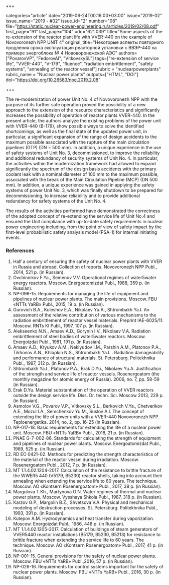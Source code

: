 +++

categories="article"
date="2019-06-24T00:16:00+03:00"
issue="2019-02"
issue_name="2019 - #02"
issue_id="2"
number="08"
file="https://static.nuclear-power-engineering.ru/articles/2019/02/08.pdf"
first_page="91"
last_page="104"
udc="621.039"
title="Some aspects of the re-extension of the reactor plant life with VVER-440 on the example of Novovoronezh NPP UNIT 4"
original_title="Некоторые аспекты повторного продления срока эксплуатации реакторной установки с ВВЭР-440 на примере энергоблока № 4 Нововоронежской АЭС"
authors=["PovarovVP", "FedorovAI", "VitkovskySL"]
tags=["re-extension of service life", "VVER-440", "V-179", "fluence", "radiation embrittlement", "safety systems", "annealing of the reactor vessel"]
rubric = "nuclearpowerplants"
rubric_name = "Nuclear power plants"
outputs=["HTML", "DOI"]
doi="https://doi.org/10.26583/npe.2019.2.08"

+++

The re-modernization of power Unit No. 4 of Novovoronezh NPP with the purpose of its further safe operation proved the possibility of a new approach to the extension of the resource characteristics and significantly increases the possibility of operation of reactor plants VVER-440. In the present article, the authors analyze the existing problems of the power unit with VVER-440 (B-179), show possible ways to solve the identified shortcomings, as well as the final state of the updated power unit, in particular, a significant expansion of the range of design accidents to the maximum possible associated with the rupture of the main circulation pipelines (GTP) (DN = 500 mm). In addition, a unique experience in the use of safety systems of Unit No. 3, decommissioned, to improve the reliability and additional redundancy of security systems of Unit No. 4. In particular, the activities within the modernization framework had allowed to expand significantly the spectrum of the design basis accidents with the primary coolant leak with a nominal diameter of 100 mm to the maximum possible, associated with the break of the Main Circulation Pipeline (MCP) (DN 500 mm). In addition, a unique experience was gained in applying the safety systems of power Unit No. 3, which was finally shutdown to be prepared for decommissioning, to increase reliability and to provide additional redundancy for safety systems of the Unit No. 4.

The results of the activities performed have demonstrated the correctness of the adopted concept of re-extending the service life of Unit No.4 and ensured the Unit compliance with up-to-date safety requirements in nuclear power engineering including, from the point of view of safety impact by the first-level probabilistic safety analysis model (PSA-1) for internal initiating events.

### References

1. Half a century of ensuring the safety of nuclear power plants with VVER in Russia and abroad. Collection of reports. Novovoronezh NPP Publ., 2014, 521 p. (in Russian).
2. Ovchinnikov F.Ya., Semenov V.V. Operational regimes of water5water energy reactors. Moscow. Energoatomizdat Publ., 1988, 359 p. (in Russian).
3. NP-096-15. Requirements for managing the life of equipment and pipelines of nuclear power plants. The main provisions. Moscow. FBU «NTTs YaRB» Publ., 2015, 19 p. (in Russian).
4. Gurovich B.A., Kuleshov E.A., Nikolaev Yu.A., Shtrombakh Ya.I. An assessment of the relative contribution of various mechanisms to the radiation embrittlement of reactor vessel materials. Preprint IAE-6025/11. Moscow. RNTs KI Publ., 1997, 107 p. (in Russian).
5. Alekseenko N.N., Amaev A.D., Gorynin I.V., Nikolaev V.A. Radiation embrittlement of steel bodies of water5water reactors. Moscow. Energoizdat Publ., 1981, 191 p. (in Russian).
6. Amaev A.D., Kryukov A.M., Neklyudov I.M., Parshin A.M., Platonov P.A., Tikhonov A.N., Khlopkin N.S., Shtrombakh Ya.I. . Radiation damageability and performance of structural materials. St. Petersburg. Politekhnika Publ., 1997, 312 p. (in Russian).
7. Shtrombakh Ya.I., Platonov P.A., Brak D.Yu., Nikolaev Yu.A. Justification of the strength and service life of reactor vessels. Rosenergoatom (the monthly magazine for atomic energy of Russia). 2006, no. 7, pp. 58-59 (in Russian).
8. Erak D.Yu. Material substantiation of the operation of VVER reactors outside the design service life. Diss. Dr. techn. Sci. Moscow 2013, 229 p. (in Russian).
9. Asmolov V.G., Povarov V.P., Vitkovsky S.L., Berkovich V.Ya., Chetverikov A.E., Mozul I.A., Semchenkov Yu.M., Suslov A.I. The concept of extending the life of power units with a VVER-440 Novovoronezh NPP. Teploenergetika. 2014, no. 2, pp. 16-25 (in Russian).
10. NP-017-18. Basic requirements for extending the life of a nuclear power unit. Moscow. FBU «NTTs YaRB» Publ., 2018, 21 p. (in Russian).
11. PNAE G-7-002-86. Standards for calculating the strength of equipment and pipelines of nuclear power plants. Moscow. Energoatomizdat Publ., 1989, 525 p. (in Russian).
12. RD EO 0421-02. Methods for predicting the strength characteristics of the material of the reactor vessel during irradiation. Moscow. Rosenergoatom Publ., 2012, 7 p. (in Russian).
13. MT 1.1.4.02.1204-2017. Calculation of the resistance to brittle fracture of the WWER5 440 (V5179, B5230) reactor shells, taking into account their annealing when extending the service life to 60 years. The technique. Moscow. AO «Kontsern Rosenergoatom» Publ., 2017, 38 p. (in Russian).
14. Margulova T.Kh., Martynova O.N. Water regimes of thermal and nuclear power plants. Moscow. Vysshaya Shkola Publ., 1987, 318 p. (in Russian).
15. Karzov G.P., Margolin B.Z., Shvetsova V.A. Physical and mechanical modeling of destruction processes. St. Petersburg. Politekhnika Publ., 1993, 391 p. (in Russian).
16. Kutepov A.M. Hydrodynamics and heat transfer during vaporization. Moscow. Energoizdat Publ., 1986, 448 p. (in Russian).
17. MT 1.1.4.02.1205-2017. Calculation of buildings of steam generators of VVER5440 reactor installations (B5179, B5230, B5213) for resistance to brittle fracture when extending the service life to 60 years. The technique. Moscow. AO «Kontsern Rosenergoatom» Publ., 2017, 41 p. (in Russian).
18. NP-001-15. General provisions for the safety of nuclear power plants. Moscow. FBU «NTTs YaRB» Publ.,2016, 57 p. (in Russian).
19. NP-026-16. Requirements for control systems important for the safety of nuclear power plants. Moscow. FBU «NTTs YaRB» Publ., 2016, 30 p. (in Russian).